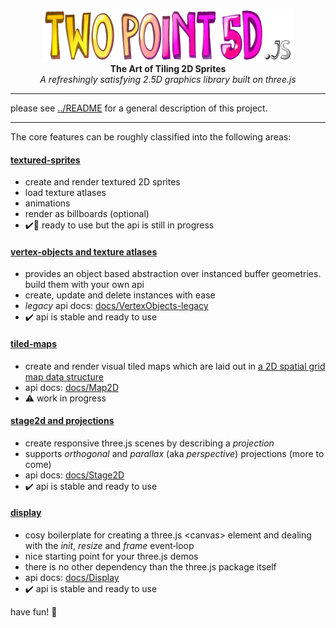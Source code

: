<p align="center">
  <img width="400" height="84" src="twopoint5d-logo.png">
	<br>
  <b>The Art of Tiling 2D Sprites</b>
	<br>
  <em>A refreshingly satisfying 2.5D graphics library built on three.js</em>
</p>

---

please see [../README](../../README.md) for a general description of this project.

---

The core features can be roughly classified into the following areas:

#### [textured-sprites](src/sprites/)
- create and render textured 2D sprites
- load texture atlases
- animations
- render as billboards (optional)
- :heavy_check_mark::rocket: ready to use but the api is still in progress

#### [vertex-objects and texture atlases](src/vertexObjects/)
- provides an object based abstraction over instanced buffer geometries. build them with your own api
- create, update and delete instances with ease
- _legacy_ api docs: [docs/VertexObjects-legacy](../../docs/VertexObjects-legacy.md)
- :heavy_check_mark: api is stable and ready to use

#### [tiled-maps](src/tiledMaps/)
- create and render visual tiled maps which are laid out in [a 2D spatial grid map data structure](../../docs/Map2D.md)
- api docs: [docs/Map2D](../../docs/Map2D.md)
- :warning: work in progress

#### [stage2d and projections](src/stage/)
- create responsive three.js scenes by describing a _projection_
- supports _orthogonal_ and _parallax_ (aka _perspective_) projections (more to come)
- api docs: [docs/Stage2D](../../docs/Stage2D.md)
- :heavy_check_mark: api is stable and ready to use

#### [display](src/display/)
- cosy boilerplate for creating a three.js &lt;canvas&gt; element and dealing with the _init_, _resize_ and _frame_ event&#x2011;loop
- nice starting point for your three.js demos
- there is no other dependency than the three.js package itself
- api docs: [docs/Display](../../docs/Display.md)
- :heavy_check_mark: api is stable and ready to use

have fun!
:rocket:
